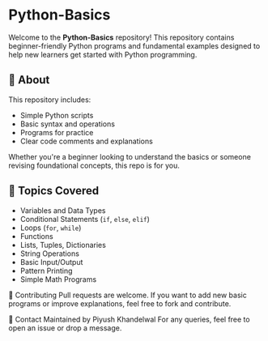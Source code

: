# Python-Basics

Welcome to the **Python-Basics** repository! This repository contains beginner-friendly Python programs and fundamental examples designed to help new learners get started with Python programming.

## 📌 About

This repository includes:
- Simple Python scripts
- Basic syntax and operations
- Programs for practice
- Clear code comments and explanations

Whether you're a beginner looking to understand the basics or someone revising foundational concepts, this repo is for you.

## 🧠 Topics Covered

- Variables and Data Types  
- Conditional Statements (`if`, `else`, `elif`)  
- Loops (`for`, `while`)  
- Functions  
- Lists, Tuples, Dictionaries  
- String Operations  
- Basic Input/Output  
- Pattern Printing  
- Simple Math Programs

🤝 Contributing
Pull requests are welcome. If you want to add new basic programs or improve explanations, feel free to fork and contribute.

📧 Contact
Maintained by Piyush Khandelwal
For any queries, feel free to open an issue or drop a message.

